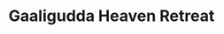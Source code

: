 ---
layout: location
title: Gaaligudda Heaven Retreat
images: ["/properties/kudhremukh/Gaaligudda/1.jpg","/properties/kudhremukh/Gaaligudda/2.jpg"]
price: ₹1,999
area: Kudremukh
rating: 5
description: Escape the ordinary at Gaaligudda Heaven Retreat, nestled near the vibrant hills of Kyathanmakki. This serene retreat offers a haven for nature lovers. Wake up to breathtaking sunrises over the untouched landscape. Breathe in crisp mountain air and listen to the melody of birdsong. Explore hidden waterfalls and lush hiking trails, or simply relax on your private balcony with a good book. In the evenings, unwind under a blanket of stars, sharing stories with fellow travelers. Gaaligudda Heaven Retreat – reconnect with nature's beauty and find your peace.
district: Chikmagalur
total-occupancy: 20
rooms: 4
stay-type: Home Stay
accomodation: [
    [2 Standard Room, 8, 4, shop],
    [1 Basic Room, 4, 2, house-door], 
    [1 Dormitory Room, 8, 4, shop]
]
pricing: [
    [BASIC PACKAGE, 1499, Stay | Activities | Breakfast | Hi-tea | Veg Snacks],
    [STANDARD PACKAGE, 2199, Stay | Activities | All Meals | Hi-tea | Veg Snacks],
    [COUPLE PACKAGE, 2499, Stay | Activities | All Meals | Hi-tea | Veg Snacks],
    [DORMITORY, 2899, Stay | Activities | All Meals | Hi-tea | Veg Snacks],
]
ameneties: [
    [ lightning-fill,Power Backup],
    [ snow2,Refrigerator],
    [ wifi ,Wi-Fi],
    [ basket-fill,Laundry],
    [ p-circle-fill,Parking],
    [ binoculars-fill,Balcony],
    [ lightning-fill,Kettle],
    [ megaphone-fill,Conference Room],
    [ hospital-fill ,Smoking Area],
    [ cup-hot-fill,Cafeteria],
    [ water ,Shower],
    [ megaphone-fill,Event Organizing],
    [ droplet-fill,Hot Water]
]
activities: [ 
    [ fire,Bonfire & Music],
    [ circle-fill,Mud Games], 
    [ dice-3-fill,Chess], 
    [ person-walking,Estate Walk], 
    [ circle-fill,Badmiton], 
    [ circle-fill,Cricket], 
    [ circle-fill,Carrom], 
    [ circle-fill,Vollyball], 
    [ person-walking,Nature Walk],
    [ person-walking,Trekking], 
    [ feather,Bird Watch], 
    [ car-front-fill,Jeep-ride]
]
locations: ["Kyathanmakki Hills Station (3.5km)","Doddannashetti Caves (4km)","Panchamikallu View Point (13km)","Horandu Temple(7km)","Kalasa Temple(15km)","Ambatheertha(14km)","Hanging Bridge(16km)","Soormane Falls(17km)","Samse Tea Estate(21km)","Elaneer Falls(23km)","Kudremukh (34km)"]
breakfast: [item1, item2, item3, item4]
lunch: [item1, item2, item3, item4]
dinner: [item1, item2, item3, item4]
tnc: ["Yes","No","Yes", "Yes", 12:00PM-11:00AM]
---